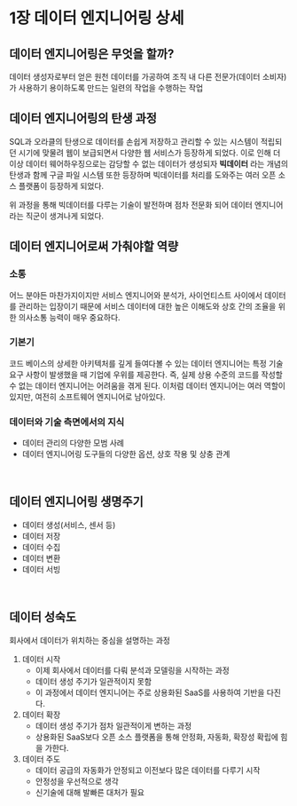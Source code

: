 # 1장 데이터 엔지니어링 상세

## 데이터 엔지니어링은 무엇을 할까?
데이터 생성자로부터 얻은 원천 데이터를 가공하여 조직 내 다른 전문가(데이터 소비자)가 사용하기 용이하도록 만드는 일련의 작업을 수행하는 작업

## 데이터 엔지니어링의 탄생 과정
SQL과 오라클의 탄생으로 데이터를 손쉽게 저장하고 관리할 수 있는 시스템이 적립되던 시기에 맞물려 웹이 보급되면서 다양한 웹 서비스가 등장하게 되었다. 이로 인해 더 이상 데이터 웨어하우징으로는 감당할 수 없는 데이터가 생성되자 **빅데이터** 라는 개념의 탄생과 함께 구글 파일 시스템 또한 등장하며 빅데이터를 처리를 도와주는 여러 오픈 소스 플랫폼이 등장하게 되었다.

위 과정을 통해 빅데이터를 다루는 기술이 발전하며 점차 전문화 되어 데이터 엔지니어라는 직군이 생겨나게 되었다.


## 데이터 엔지니어로써 가춰야할 역량
### 소통
어느 분야든 마찬가지이지만 서비스 엔지니어와 분석가, 사이언티스트 사이에서 데이터를 관리하는 입장이기 때문에 서비스 데이터에 대한 높은 이해도와 상호 간의 조율을 위한 의사소통 능력이 매우 중요하다.
### 기본기
코드 베이스의 상세한 아키텍처를 깊게 들여다볼 수 있는 데이터 엔지니어는 특정 기술 요구 사항이 발생했을 때 기업에 우위를 제공한다. 즉, 실제 상용 수준의 코드를 작성할 수 없는 데이터 엔지니어는 어려움을 겪게 된다. 이처럼 데이터 엔지니어는 여러 역할이 있지만, 여전히 소프트웨어 엔지니어로 남아있다.
### 데이터와 기술 측면에서의 지식
- 데이터 관리의 다양한 모범 사례
- 데이터 엔지니어링 도구들의 다양한 옵션, 상호 작용 및 상충 관계



</br>

## 데이터 엔지니어링 생명주기
- 데이터 생성(서비스, 센서 등)
- 데이터 저장
- 데이터 수집
- 데이터 변환
- 데이터 서빙

</br>

## 데이터 성숙도
회사에서 데이터가 위치하는 중심을 설명하는 과정
1. 데이터 시작
    -   이제 회사에서 데이터를 다뤄 분석과 모델링을 시작하는 과정
    -   데이터 생성 주기가 일관적이지 못함
    -   이 과정에서 데이터 엔지니어는 주로 상용화된 SaaS를 사용하여 기반을 다진다.
2. 데이터 확장
    -   데이터 생성 주기가 점차 일관적이게 변하는 과정
    -   상용화된 SaaS보다 오픈 소스 플랫폼을 통해 안정화, 자동화, 확장성 확립에 힘을 가한다.
3. 데이터 주도
    -   데이터 공급의 자동화가 안정되고 이전보다 많은 데이터를 다루기 시작
    -   안정성을 우선적으로 생각
    -   신기술에 대해 발빠른 대처가 필요